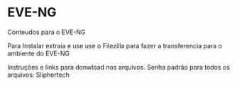 # EVE-NG
Conteudos para o EVE-NG

Para Instalar extraia e use use o Filezilla para fazer a transferencia para o ambiente do EVE-NG

Instruções e links para donwload nos arquivos. 
Senha padrão para todos os arquivos: Sliphertech
